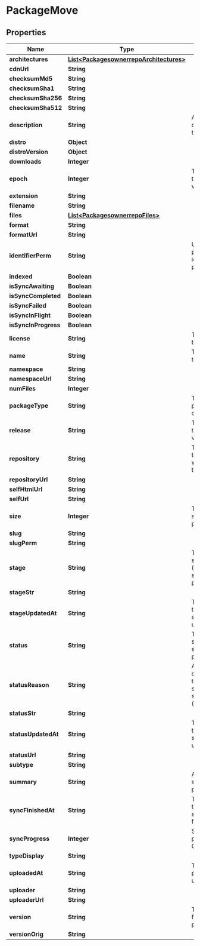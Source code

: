 
# PackageMove

## Properties
Name | Type | Description | Notes
------------ | ------------- | ------------- | -------------
**architectures** | [**List&lt;PackagesownerrepoArchitectures&gt;**](PackagesownerrepoArchitectures.md) |  |  [optional]
**cdnUrl** | **String** |  |  [optional]
**checksumMd5** | **String** |  |  [optional]
**checksumSha1** | **String** |  |  [optional]
**checksumSha256** | **String** |  |  [optional]
**checksumSha512** | **String** |  |  [optional]
**description** | **String** | A textual description of this package. |  [optional]
**distro** | **Object** |  |  [optional]
**distroVersion** | **Object** |  |  [optional]
**downloads** | **Integer** |  |  [optional]
**epoch** | **Integer** | The epoch of the package version (if any). |  [optional]
**extension** | **String** |  |  [optional]
**filename** | **String** |  |  [optional]
**files** | [**List&lt;PackagesownerrepoFiles&gt;**](PackagesownerrepoFiles.md) |  |  [optional]
**format** | **String** |  |  [optional]
**formatUrl** | **String** |  |  [optional]
**identifierPerm** | **String** | Unique and permanent identifier for the package. |  [optional]
**indexed** | **Boolean** |  |  [optional]
**isSyncAwaiting** | **Boolean** |  |  [optional]
**isSyncCompleted** | **Boolean** |  |  [optional]
**isSyncFailed** | **Boolean** |  |  [optional]
**isSyncInFlight** | **Boolean** |  |  [optional]
**isSyncInProgress** | **Boolean** |  |  [optional]
**license** | **String** | The license of this package. |  [optional]
**name** | **String** | The name of this package. |  [optional]
**namespace** | **String** |  |  [optional]
**namespaceUrl** | **String** |  |  [optional]
**numFiles** | **Integer** |  |  [optional]
**packageType** | **String** | The type of package contents. |  [optional]
**release** | **String** | The release of the package version (if any). |  [optional]
**repository** | **String** | The repository the package will be moved to. |  [optional]
**repositoryUrl** | **String** |  |  [optional]
**selfHtmlUrl** | **String** |  |  [optional]
**selfUrl** | **String** |  |  [optional]
**size** | **Integer** | The calculated size of the package. |  [optional]
**slug** | **String** |  |  [optional]
**slugPerm** | **String** |  |  [optional]
**stage** | **String** | The synchronisation (in progress) stage of the package. |  [optional]
**stageStr** | **String** |  |  [optional]
**stageUpdatedAt** | **String** | The datetime the package stage was updated at. |  [optional]
**status** | **String** | The synchronisation status of the package. |  [optional]
**statusReason** | **String** | A textual description for the synchronous status reason (if any |  [optional]
**statusStr** | **String** |  |  [optional]
**statusUpdatedAt** | **String** | The datetime the package status was updated at. |  [optional]
**statusUrl** | **String** |  |  [optional]
**subtype** | **String** |  |  [optional]
**summary** | **String** | A one-liner synopsis of this package. |  [optional]
**syncFinishedAt** | **String** | The datetime the package sync was finished at. |  [optional]
**syncProgress** | **Integer** | Synchronisation progress (from 0-100) |  [optional]
**typeDisplay** | **String** |  |  [optional]
**uploadedAt** | **String** | The date this package was uploaded. |  [optional]
**uploader** | **String** |  |  [optional]
**uploaderUrl** | **String** |  |  [optional]
**version** | **String** | The raw version for this package. |  [optional]
**versionOrig** | **String** |  |  [optional]



